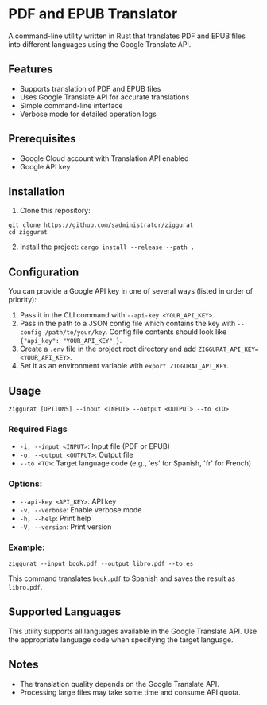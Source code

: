 # PDF and EPUB Translator
A command-line utility written in Rust that translates PDF and EPUB files into different languages using the Google Translate API.

## Features
- Supports translation of PDF and EPUB files
- Uses Google Translate API for accurate translations
- Simple command-line interface
- Verbose mode for detailed operation logs

## Prerequisites
- Google Cloud account with Translation API enabled
- Google API key

## Installation
1. Clone this repository:
```
git clone https://github.com/sadministrator/ziggurat
cd ziggurat
```

2. Install the project:
`cargo install --release --path .`

## Configuration
You can provide a Google API key in one of several ways (listed in order of priority):
1. Pass it in the CLI command with `--api-key <YOUR_API_KEY>`.
2. Pass in the path to a JSON config file which contains the key with `--config /path/to/your/key`. Config file contents should look like `{"api_key": "YOUR_API_KEY" }`.
3. Create a `.env` file in the project root directory and add `ZIGGURAT_API_KEY=<YOUR_API_KEY>`.
4. Set it as an environment variable with `export ZIGGURAT_API_KEY`.

## Usage
`ziggurat [OPTIONS] --input <INPUT> --output <OUTPUT> --to <TO>`

### Required Flags
- `-i, --input <INPUT>`: Input file (PDF or EPUB)
- `-o, --output <OUTPUT>`: Output file
- `--to <TO>`: Target language code (e.g., 'es' for Spanish, 'fr' for French)

### Options:
- `--api-key <API_KEY>`: API key
- `-v, --verbose`: Enable verbose mode
- `-h, --help`: Print help
- `-V, --version`: Print version

### Example:
`ziggurat --input book.pdf --output libro.pdf --to es`

This command translates `book.pdf` to Spanish and saves the result as `libro.pdf`.

## Supported Languages
This utility supports all languages available in the Google Translate API. Use the appropriate language code when specifying the target language.

## Notes
- The translation quality depends on the Google Translate API.
- Processing large files may take some time and consume API quota.